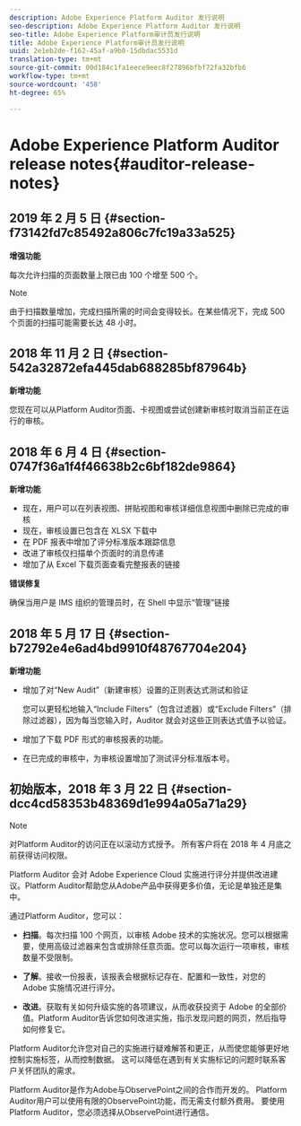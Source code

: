 ```yaml
---
description: Adobe Experience Platform Auditor 发行说明
seo-description: Adobe Experience Platform Auditor 发行说明
seo-title: Adobe Experience Platform审计员发行说明
title: Adobe Experience Platform审计员发行说明
uuid: 2e1eb2de-f162-45af-a9b0-15dbdac5531d
translation-type: tm+mt
source-git-commit: 00d184c1fa1eece9eec8f27896bfbf72fa32bfb6
workflow-type: tm+mt
source-wordcount: '458'
ht-degree: 65%

---
```



# Adobe Experience Platform Auditor release notes{#auditor-release-notes}

## 2019 年 2 月 5 日 {#section-f73142fd7c85492a806c7fc19a33a525}

**增强功能**

每次允许扫描的页面数量上限已由 100 个增至 500 个。

>[!NOTE]
>
>由于扫描数量增加，完成扫描所需的时间会变得较长。在某些情况下，完成 500 个页面的扫描可能需要长达 48 小时。

## 2018 年 11 月 2 日 {#section-542a32872efa445dab688285bf87964b}

**新增功能**

您现在可以从Platform Auditor页面、卡视图或尝试创建新审核时取消当前正在运行的审核。

## 2018 年 6 月 4 日 {#section-0747f36a1f4f46638b2c6bf182de9864}

**新增功能**

* 现在，用户可以在列表视图、拼贴视图和审核详细信息视图中删除已完成的审核
* 现在，审核设置已包含在 XLSX 下载中
* 在 PDF 报表中增加了评分标准版本跟踪信息
* 改进了审核仅扫描单个页面时的消息传递
* 增加了从 Excel 下载页面查看完整报表的链接

**错误修复**

确保当用户是 IMS 组织的管理员时，在 Shell 中显示“管理”链接

## 2018 年 5 月 17 日 {#section-b72792e4e6ad4bd9910f48767704e204}

**新增功能**

* 增加了对“New Audit”（新建审核）设置的正则表达式测试和验证

   您可以更轻松地输入“Include Filters”（包含过滤器）或“Exclude Filters”（排除过滤器），因为每当您输入时，Auditor 就会对这些正则表达式值予以验证。
* 增加了下载 PDF 形式的审核报表的功能。
* 在已完成的审核中，为审核设置增加了测试评分标准版本号。

## 初始版本，2018 年 3 月 22 日 {#section-dcc4cd58353b48369d1e994a05a71a29}

>[!NOTE]
>
>对Platform Auditor的访问正在以滚动方式授予。 所有客户将在 2018 年 4 月底之前获得访问权限。

 Platform Auditor 会对 Adobe Experience Cloud 实施进行评分并提供改进建议。Platform Auditor帮助您从Adobe产品中获得更多价值，无论是单独还是集中。

通过Platform Auditor，您可以：

* **扫描**。每次扫描 100 个网页，以审核 Adobe 技术的实施状况。您可以根据需要，使用高级过滤器来包含或排除任意页面。您可以每次运行一项审核，审核数量不受限制。

* **了解**。接收一份报表，该报表会根据标记存在、配置和一致性，对您的 Adobe 实施情况进行评分。

* **改进**。获取有关如何升级实施的各项建议，从而收获投资于 Adobe 的全部价值。Platform Auditor告诉您如何改进实施，指示发现问题的网页，然后指导如何修复它。

Platform Auditor允许您对自己的实施进行疑难解答和更正，从而使您能够更好地控制实施标签，从而控制数据。 这可以降低在遇到有关实施标记的问题时联系客户关怀团队的需求。

Platform Auditor是作为Adobe与ObservePoint之间的合作而开发的。 Platform Auditor用户可以使用有限的ObservePoint功能，而无需支付额外费用。 要使用Platform Auditor，您必须选择从ObservePoint进行通信。
